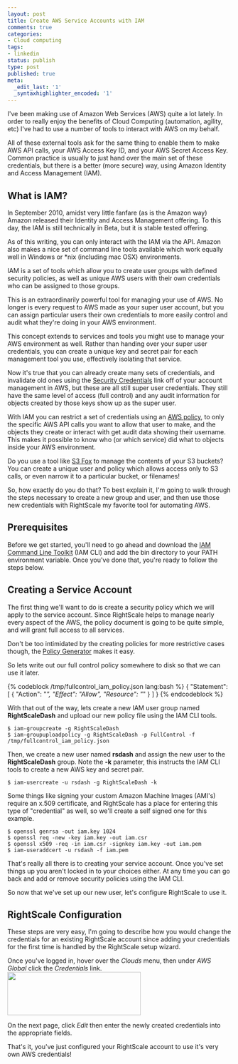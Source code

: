 ```yaml
---
layout: post
title: Create AWS Service Accounts with IAM
comments: true
categories:
- Cloud computing
tags:
- linkedin
status: publish
type: post
published: true
meta:
  _edit_last: '1'
  _syntaxhighlighter_encoded: '1'
---
```

I've been making use of Amazon Web Services (AWS) quite a lot lately.  In order to really enjoy the benefits of Cloud Computing (automation, agility, etc) I've had to use a number of tools to interact with AWS on my behalf.

All of these external tools ask for the same thing to enable them to make AWS API calls, your AWS Access Key ID, and your AWS Secret Access Key.  Common practice is usually to just hand over the main set of these credentials, but there is a better (more secure) way, using Amazon Identity and Access Management (IAM).
<!--more-->

<h2>What is IAM?</h2>
In September 2010, amidst very little fanfare (as is the Amazon way) Amazon released their Identity and Access Management offering.  To this day, the IAM is still technically in Beta, but it is stable tested offering.

As of this writing, you can only interact with the IAM via the API.  Amazon also makes a nice set of command line tools available which work equally well in Windows or *nix (including mac OSX) environments.

IAM is a set of tools which allow you to create user groups with defined security policies, as well as unique AWS users with their own credentials who can be assigned to those groups.

This is an extraordinarily powerful tool for managing your use of AWS.  No longer is every request to AWS made as your super user account, but you can assign particular users their own credentials to more easily control and audit what they're doing in your AWS environment.

This concept extends to services and tools you might use to manage your AWS environment as well.  Rather than handing over your super user credentials, you can create a unique key and secret pair for each management tool you use, effectively isolating that service.

Now it's true that you can already create many sets of credentials, and invalidate old ones using the <a href="http://aws-portal.amazon.com/gp/aws/developer/account/index.html?action=access-key">Security Credentials</a> link off of your account management in AWS, but these are all still super user credentials.  They still have the same level of access (full control) and any audit information for objects created by those keys show up as the super user.

With IAM you can restrict a set of credentials using an <a href="http://awspolicygen.s3.amazonaws.com/policygen.html">AWS policy</a>, to only the specific AWS API calls you want to allow that user to make, and the objects they create or interact with get audit data showing their username.  This makes it possible to know who (or which service) did what to objects inside your AWS environment.

Do you use a tool like <a href="https://addons.mozilla.org/en-US/firefox/addon/amazon-s3-organizers3fox/">S3 Fox</a> to manage the contents of your S3 buckets?  You can create a unique user and policy which allows access only to S3 calls, or even narrow it to a particular bucket, or filenames!

So, how exactly do you do that?  To best explain it, I'm going to walk through the steps necessary to create a new group and user, and then use those new credentials with RightScale my favorite tool for automating AWS.

<h2>Prerequisites</h2>
Before we get started, you'll need to go ahead and download the <a href="http://aws.amazon.com/developertools/AWS-Identity-and-Access-Management/4143">IAM Command Line Toolkit</a> (IAM CLI) and add the bin directory to your PATH environment variable.  Once you've done that, you're ready to follow the steps below.

<h2>Creating a Service Account</h2>
The first thing we'll want to do is create a security policy which we will apply to the service account.  Since RightScale helps to manage nearly every aspect of the AWS, the policy document is going to be quite simple, and will grant full access to all services.

Don't be too intimidated by the creating policies for more restrictive cases though, the <a href="http://awspolicygen.s3.amazonaws.com/policygen.html">Policy Generator</a> makes it easy.

So lets write out our full control policy somewhere to disk so that we can use it later.

{% codeblock /tmp/fullcontrol_iam_policy.json lang:bash %}
{
  "Statement": [
    {
      "Action": "*",
      "Effect": "Allow",
      "Resource": "*"
    }
  ]
}
{% endcodeblock %}


With that out of the way, lets create a new IAM user group named <strong>RightScaleDash</strong> and upload our new policy file using the IAM CLI tools.

```
$ iam-groupcreate -g RightScaleDash
$ iam-groupuploadpolicy -g RightScaleDash -p FullControl -f /tmp/fullcontrol_iam_policy.json
```


Then, we create a new user named <strong>rsdash</strong> and assign the new user to the <strong>RightScaleDash</strong> group.  Note the <strong>-k</strong> parameter, this instructs the IAM CLI tools to create a new AWS key and secret pair.

```
$ iam-usercreate -u rsdash -g RightScaleDash -k
```


Some things like signing your custom Amazon Machine Images (AMI's) require an x.509 certificate, and RightScale has a place for entering this type of "credential" as well, so we'll create a self signed one for this example.

```
$ openssl genrsa -out iam.key 1024
$ openssl req -new -key iam.key -out iam.csr
$ openssl x509 -req -in iam.csr -signkey iam.key -out iam.pem
$ iam-useraddcert -u rsdash -f iam.pem
```


That's really all there is to creating your service account.  Once you've set things up you aren't locked in to your choices either.  At any time you can go back and add or remove security policies using the IAM CLI.

So now that we've set up our new user, let's configure RightScale to use it.

<h2>RightScale Configuration</h2>
These steps are very easy, I'm going to describe how you would change the credentials for an existing RightScale account since adding your credentials for the first time is handled by the RightScale setup wizard.

Once you've logged in, hover over the <em>Clouds</em> menu, then under <em>AWS Global</em> click the <em>Credentials</em> link.
<a href="http://www.nslms.com/wp-content/Screen-shot-2011-03-21-at-3.21.13-PM.png"><img src="http://www.nslms.com/wp-content/Screen-shot-2011-03-21-at-3.21.13-PM-300x97.png" alt="" title="Screen shot 2011-03-21 at 3.21.13 PM" width="300" height="97" class="size-medium wp-image-1168" /></a>

On the next page, click <em>Edit</em> then enter the newly created credentials into the appropriate fields.

That's it, you've just configured your RightScale account to use it's very own AWS credentials!

